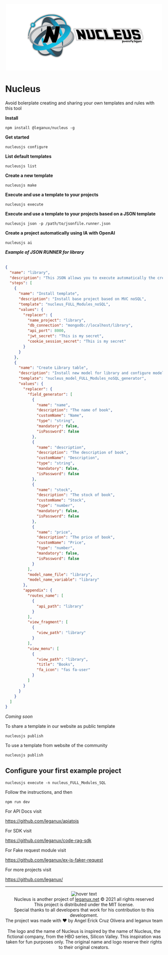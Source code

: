 <center>
<img src="nucleusfull.png" width="500px">
</center>

# Nucleus

Avoid bolerplate creating and sharing your own templates and rules with this tool

**Install**

```
npm install @leganux/nucleus -g
```

**Get started**

```
nucleusjs configure
```

**List default templates**

```
nucleusjs list
```

**Create a new template**

```
nucleusjs make
```

**Execute and use a template to your projects**

```
nucleusjs execute
```

**Execute and use a template to your projects based on a JSON template**

```
nucleusjs json -p /path/to/jsonfile.runner.json
```

**Create a project automatically using IA with OpenAI**

```
nucleusjs ai
```

***Example of JSON RUNNER for library***

```JSON 

{
  "name": "library",
  "description": "This JSON allows you to execute automatically the creation of virtual library",
  "steps": [
    {
      "name": "Install template",
      "description": "Install base project based on MVC noSQL",
      "template": "nucleus_FULL_Modules_noSQL",
      "values": {
        "replacer": {
          "name_project": "library",
          "db_connection": "mongodb://localhost/library",
          "api_port": 8000,
          "jwt_secret": "This is my secret",
          "cookie_session_secret": "This is my secret"
        }
      }
    },
    {
      "name": "Create Library table",
      "description": "Install new model for library and configure model",
      "template": "nucleus_model_FULL_Modules_noSQL_generator",
      "values": {
        "replacer": {
          "field_generator": [
            {
              "name": "name",
              "description": "The name of book",
              "customName": "Name",
              "type": "string",
              "mandatory": false,
              "isPassword": false
            },
            {
              "name": "description",
              "description": "The description of book",
              "customName": "Description",
              "type": "string",
              "mandatory": false,
              "isPassword": false
            },
            {
              "name": "stock",
              "description": "The stock of book",
              "customName": "Stock",
              "type": "number",
              "mandatory": false,
              "isPassword": false
            },
            {
              "name": "price",
              "description": "The price of book",
              "customName": "Price",
              "type": "number",
              "mandatory": false,
              "isPassword": false
            }
          ],
          "model_name_file": "library",
          "model_name_variable": "library"
        },
        "appendix": {
          "routes_name": [
            {
              "api_path": "library"
            }
          ],
          "view_fragment": [
            {
              "view_path": "library"
            }
          ],
          "view_menu": [
            {
              "view_path": "library",
              "title": "Books",
              "fa_icon": "fas fa-user"
            }
          ]
        }
      }
    }
  ]
}


```

*Coming soon*

To share a template in our website as public template

```
nucleusjs publish
```

To use a template from website of the community

```
nucleusjs publish
```

## Configure your first example project

```
nucleusjs execute -n nucleus_FULL_Modules_SQL
```

Follow the instructions, and then

```
npm run dev
```

For API Docs visit

https://github.com/leganux/apiatojs

For SDK visit

https://github.com/leganux/code-rag-sdk

For Fake request module visit

https://github.com/leganux/ex-js-faker-request

For more projects visit

https://github.com/leganux/

<hr>


<p align="center">
    <img src="https://leganux.net/images/circullogo.png" width="100" title="hover text">
    <br>
  Nucleus is another project of  <a href="https://leganux.net">leganux.net</a> &copy; 2021 all rights reserved
    <br>
   This project is distributed under the MIT license. 
    <br>
    Special thanks to all developers that work for his contribution to this development.
<br>
    The project was made with ♥️ by Angel Erick Cruz Olivera and leganux team
<br>
<br>
The logo and the name of Nucleus is inspired by the name of Nucleus, the fictional company, from the HBO series, Silicon Valley. This inspiration was taken for fun purposes only. The original name and logo reserve their rights to their original creators. 
</p>

